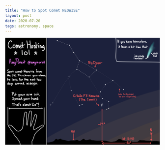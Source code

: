 ```yaml
---
title: "How to Spot Comet NEOWISE"
layout: post
date: 2020-07-20
tags: astronomy, space
---
```

![How to spot NEOWISE](/static/media/2020/0700-neowise-101.png)
